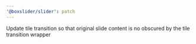 ```yaml
---
'@boxslider/slider': patch
---
```


Update tile transition so that original slide content is no obscured by the tile transition wrapper
